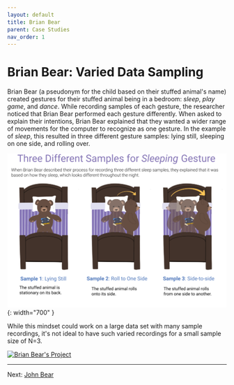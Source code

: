 ```yaml
---
layout: default
title: Brian Bear
parent: Case Studies
nav_order: 1
---
```


# Brian Bear: Varied Data Sampling

Brian Bear (a pseudonym for the child based on their stuffed animal's name) created gestures for their stuffed animal being in a bedroom: _sleep_, _play game_, and _dance_. While recording samples of each gesture, the researcher noticed that Brian Bear performed each gesture differently. When asked to explain their intentions, Brian Bear explained that they wanted a wider range of movements for the computer to recognize as one gesture. In the example of _sleep_, this resulted in three different gesture samples: lying still, sleeping on one side, and rolling over.

![sleeping gestures](/img/sleeping-gestures-1.svg){: width="700" }

While this mindset could work on a large data set with many sample recordings, it's not ideal to have such varied recordings for a small sample size of N=3.

<div class='tableauPlaceholder' id='viz1620602511003' style='position: relative'>
  <noscript>
    <a href='#'>
      <img alt='Brian Bear&#39;s Project ' src='https:&#47;&#47;public.tableau.com&#47;static&#47;images&#47;Br&#47;BrianBearsProject&#47;BrianBearsProject&#47;1_rss.png' style='border: none' />
    </a>
  </noscript>
  <object class='tableauViz'  style='display:none;'>
    <param name='host_url' value='https%3A%2F%2Fpublic.tableau.com%2F' /> 
    <param name='embed_code_version' value='3' /> 
    <param name='site_root' value='' />
    <param name='name' value='BrianBearsProject&#47;BrianBearsProject' />
    <param name='tabs' value='no' /><param name='toolbar' value='yes' />
    <param name='static_image' value='https:&#47;&#47;public.tableau.com&#47;static&#47;images&#47;Br&#47;BrianBearsProject&#47;BrianBearsProject&#47;1.png' /> 
    <param name='animate_transition' value='yes' />
    <param name='display_static_image' value='yes' />
    <param name='display_spinner' value='yes' />
    <param name='display_overlay' value='yes' />
    <param name='display_count' value='yes' />
    <param name='language' value='en' />
  </object>
</div>                

<script type='text/javascript'>
  var divElement = document.getElementById('viz1620602511003');
  var vizElement = divElement.getElementsByTagName('object')[0];
  if ( divElement.offsetWidth > 800 ) { 
    vizElement.style.width='1000px';vizElement.style.height='827px';}
  else if ( divElement.offsetWidth > 500 ) { 
    vizElement.style.width='1000px';vizElement.style.height='827px';} 
  else { 
    vizElement.style.width='100%';vizElement.style.height='777px';}
  var scriptElement = document.createElement('script');
  scriptElement.src = 'https://public.tableau.com/javascripts/api/viz_v1.js';
  vizElement.parentNode.insertBefore(scriptElement, vizElement);
</script>

* * *
Next: [John Bear](john-bear)
